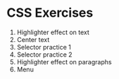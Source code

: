 # CSS Exercises

1. Highlighter effect on text
2. Center text
3. Selector practice 1
4. Selector practice 2
5. Highlighter effect on paragraphs
6. Menu
